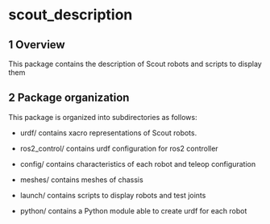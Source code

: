 # scout_description #

## 1 Overview ##

This package contains the description of Scout robots and scripts to display them

## 2 Package organization ##

This package is organized into subdirectories as follows:

  - urdf/ contains xacro representations of Scout robots.

  - ros2_control/ contains urdf configuration for ros2 controller
   
  - config/ contains characteristics of each robot and teleop configuration 

  - meshes/ contains meshes of chassis

  - launch/ contains scripts to display robots and test joints

  - python/ contains a Python module able to create urdf for each robot
